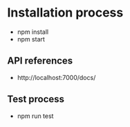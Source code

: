 #	Installation process
  * npm install
  * npm start
##	API references
  * http://localhost:7000/docs/
##	Test process
  * npm run test
